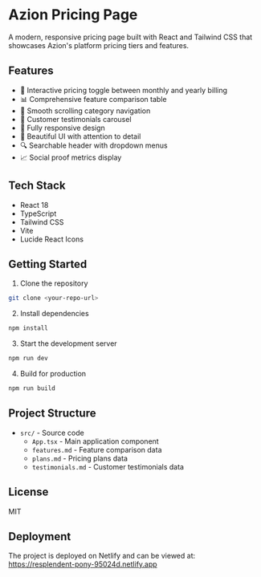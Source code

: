 # Azion Pricing Page

A modern, responsive pricing page built with React and Tailwind CSS that showcases Azion's platform pricing tiers and features.

## Features

- 🎯 Interactive pricing toggle between monthly and yearly billing
- 📊 Comprehensive feature comparison table
- 💫 Smooth scrolling category navigation
- 👥 Customer testimonials carousel
- 📱 Fully responsive design
- 🎨 Beautiful UI with attention to detail
- 🔍 Searchable header with dropdown menus
- 📈 Social proof metrics display

## Tech Stack

- React 18
- TypeScript
- Tailwind CSS
- Vite
- Lucide React Icons

## Getting Started

1. Clone the repository
```bash
git clone <your-repo-url>
```

2. Install dependencies
```bash
npm install
```

3. Start the development server
```bash
npm run dev
```

4. Build for production
```bash
npm run build
```

## Project Structure

- `src/` - Source code
  - `App.tsx` - Main application component
  - `features.md` - Feature comparison data
  - `plans.md` - Pricing plans data
  - `testimonials.md` - Customer testimonials data

## License

MIT

## Deployment

The project is deployed on Netlify and can be viewed at: https://resplendent-pony-95024d.netlify.app